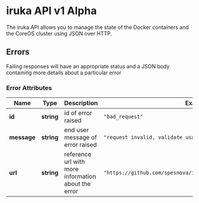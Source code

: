 # iruka API v1 Alpha
The iruka API allows you to manage the state of the Docker containers and the CoreOS cluster using JSON over HTTP.

## Errors
Failing responses will have an appropriate status and a JSON body containing more details about a particular error

### Error Attributes

| Name | Type | Description | Example |
| ------- | ------- | ------- | ------- |
| **id** | **string** | id of error raised | `"bad_request"` |
| **message** | **string** | end user message of error raised | `"request invalid, validate usage and try again"` |
| **url** | **string** | reference url with more information about the error | `"https://github.com/spesnova/iruka/blob/master/docs/errors.md"` |
